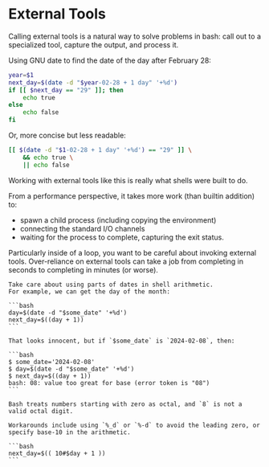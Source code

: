 # External Tools

Calling external tools is a natural way to solve problems in bash:
call out to a specialized tool, capture the output, and process it.

Using GNU date to find the date of the day after February 28:

```bash
year=$1
next_day=$(date -d "$year-02-28 + 1 day" '+%d')
if [[ $next_day == "29" ]]; then
    echo true
else
    echo false
fi
```

Or, more concise but less readable:

```bash
[[ $(date -d "$1-02-28 + 1 day" '+%d') == "29" ]] \
    && echo true \
    || echo false
```

Working with external tools like this is really what shells were built to do.

From a performance perspective, it takes more work (than builtin addition) to:

* spawn a child process (including copying the environment)
* connecting the standard I/O channels
* waiting for the process to complete, capturing the exit status.

Particularly inside of a loop, you want to be careful about invoking external tools.
Over-reliance on external tools can take a job from completing in seconds to completing in minutes (or worse).

~~~~exercism/caution
Take care about using parts of dates in shell arithmetic.
For example, we can get the day of the month:

```bash
day=$(date -d "$some_date" '+%d')
next_day=$((day + 1))
```

That looks innocent, but if `$some_date` is `2024-02-08`, then:

```bash
$ some_date='2024-02-08'
$ day=$(date -d "$some_date" '+%d')
$ next_day=$((day + 1))
bash: 08: value too great for base (error token is "08")
```

Bash treats numbers starting with zero as octal, and `8` is not a valid octal digit.

Workarounds include using `%_d` or `%-d` to avoid the leading zero, or specify base-10 in the arithmetic.

```bash
next_day=$(( 10#$day + 1 ))
```
~~~~
